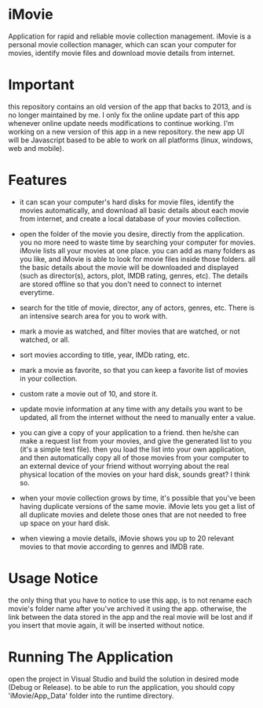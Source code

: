 # iMovie
Application for rapid and reliable movie collection management.
iMovie is a personal movie collection manager, which can scan your computer for movies, identify movie 
files and download movie details from internet.

# Important
this repository contains an old version of the app that backs to 2013, and is no longer maintained by me.
I only fix the online update part of this app whenever online update needs modifications to continue working.
I'm working on a new version of this app in a new repository. the new app UI will be 
Javascript based to be able to work on all platforms (linux, windows, web and mobile).

# Features
* it can scan your computer's hard disks for movie files, identify the movies automatically, and download all basic details about each       movie from internet, and create a local database of your movies collection.

* open the folder of the movie you desire, directly from the application. you no more need to waste time by 
  searching your computer for movies. iMovie lists all your movies at one place. you can add as many folders as you like, and iMovie is     able to look for movie files inside those folders. all the basic details about the movie will be downloaded and displayed (such as         director(s), actors, plot, IMDB rating, genres, etc). The details are stored offline so that you don't need to connect to internet         everytime.

* search for the title of movie, director, any of actors, genres, etc. There is an intensive search area for you to work with.

* mark a movie as watched, and filter movies that are watched, or not watched, or all.

* sort movies according to title, year, IMDb rating, etc.

* mark a movie as favorite, so that you can keep a favorite list of movies in your collection.

* custom rate a movie out of 10, and store it.

* update movie information at any time with any details you want to be updated, all from the internet without the need to 
  manually enter a value.
  
* you can give a copy of your application to a friend. then he/she can make a request list from your movies, and give the 
  generated list to you (it's a simple text file). then you load the list into your own application, and then automatically 
  copy all of those movies from your computer to an external device of your friend without worrying about the real physical 
  location of the movies on your hard disk, sounds great? I think so.
  
 * when your movie collection grows by time, it's possible that you've been having duplicate versions of the same movie.
   iMovie lets you get a list of all duplicate movies and delete those ones that are not needed to free up space on your hard disk.
   
 * when viewing a movie details, iMovie shows you up to 20 relevant movies to that movie according to genres and IMDB rate.
 
# Usage Notice
the only thing that you have to notice to use this app, is to not rename each movie's folder name after you've archived 
it using the app. otherwise, the link between the data stored in the app and the real movie will be lost and if you insert that movie again, it will be inserted without notice.

# Running The Application
open the project in Visual Studio and build the solution in desired mode (Debug or Release).
to be able to run the application, you should copy 'iMovie/App_Data' folder into the runtime directory.
